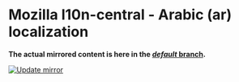 # Mozilla l10n-central - Arabic (ar) localization

**The actual mirrored content is here in the [_default_ branch](https://github.com/censorship-no/l10n-mozilla-central-ar/tree/default).**

[![Update mirror](https://github.com/censorship-no/l10n-mozilla-central-ar/actions/workflows/update-mirror.yml/badge.svg?branch=automation)](https://github.com/censorship-no/l10n-mozilla-central-ar/actions/workflows/update-mirror.yml)

